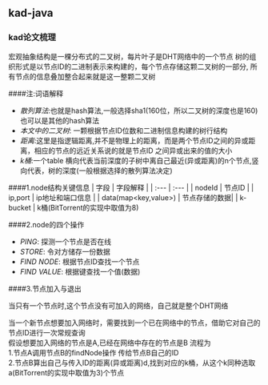 ## kad-java


### kad论文梳理

宏观抽象结构是一棵分布式的二叉树，每片叶子是DHT网络中的一个节点
树的组织形式是以节点ID的二进制表示来构建的，每个节点存储这颗二叉树的一部分,
所有节点的信息叠加整合起来就是这一整颗二叉树

####注:词语解释
+ *散列算法*:也就是hash算法,一般选择sha1(160位，所以二叉树的深度也是160) 也可以是其他的hash算法
+ *本文中的二叉树*: 一颗根据节点ID位数和二进制信息构建的树行结构
+ *距离*:这里是指逻辑距离,并不是物理上的距离，而是两个节点ID之间的异或距离，相应的节点的远近关系说的就是节点ID
之间异或出来的值的大小
+ *k桶*:一个table 横向代表当前深度的子树中离自己最近(异或距离)的n个节点,竖向代表，树的深度(一般根据选择的散列算法决定)

####1.node结构关键信息
| 字段 | 字段解释 |
| :--- | :--- |
| nodeId |  节点ID |
| ip,port       |  ip地址和端口信息 |
| data(map<key,value>) | 节点存储的数据|
| k-bucket | k桶(BitTorrent的实现中取值为8)

####2.node的四个操作
  + *PING*: 探测一个节点是否在线
  + *STORE*: 令对方储存一份数据
  + *FIND NODE*: 根据节点ID查找一个节点
  + *FIND VALUE*: 根据键查找一个值(数据)

####3.节点加入与退出

  当只有一个节点时,这个节点没有可加入的网络，自己就是整个DHT网络<br/>
  
  当一个新节点想要加入网络时，需要找到一个已在网络中的节点，借助它对自己的节点ID进行一次常规查询
  <br/>
  假设想要加入网络的节点是A,已经在网络中存在的节点是B
  流程为<br/>
  1.节点A调用节点B的findNode操作 传给节点B自己的ID<br/>
  2.节点B算出自己与传入ID的距离(异或距离)d,找到对应的k桶，从这个k同种选取a(BitTorrent的实现中取值为3)个节点
  
  
